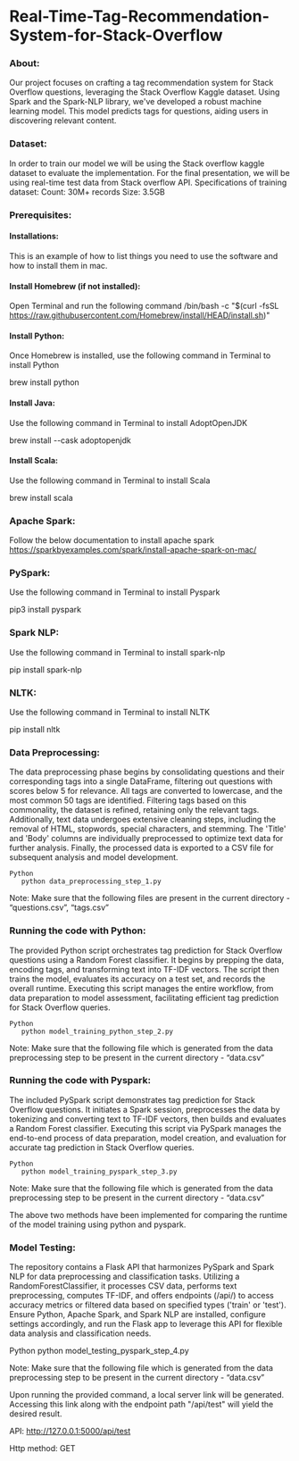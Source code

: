 # Real-Time-Tag-Recommendation-System-for-Stack-Overflow

### About:
Our project focuses on crafting a tag recommendation system for Stack Overflow questions, leveraging the Stack Overflow Kaggle dataset. Using Spark and the Spark-NLP library, we've developed a robust machine learning model. This model predicts tags for questions, aiding users in discovering relevant content.
### Dataset:
In order to train our model we will be using the Stack overflow kaggle dataset to evaluate the implementation. For the final presentation, we will be using real-time test data from Stack overflow API.
Specifications of training dataset: Count: 30M+ records Size: 3.5GB

### Prerequisites:
#### Installations:
This is an example of how to list things you need to use the software and how to install them in mac.
#### Install Homebrew (if not installed):
Open Terminal and run the following command
/bin/bash -c "$(curl -fsSL
https://raw.githubusercontent.com/Homebrew/install/HEAD/install.sh)"

#### Install Python:
Once Homebrew is installed, use the following command in Terminal to install Python

brew install python

#### Install Java:
Use the following command in Terminal to install AdoptOpenJDK

brew install --cask adoptopenjdk
#### Install Scala:
Use the following command in Terminal to install Scala

brew install scala

### Apache Spark:
Follow the below documentation to install apache spark https://sparkbyexamples.com/spark/install-apache-spark-on-mac/
### PySpark:
Use the following command in Terminal to install Pyspark

pip3 install pyspark
### Spark NLP:
Use the following command in Terminal to install spark-nlp

pip install spark-nlp
### NLTK:
Use the following command in Terminal to install NLTK

pip install nltk
### Data Preprocessing:
The data preprocessing phase begins by consolidating questions and their corresponding tags into a single DataFrame, filtering out questions with scores below 5 for relevance. All tags are converted to lowercase, and the most common 50 tags are identified. Filtering tags based on this commonality, the dataset is refined, retaining only the relevant tags. Additionally, text data undergoes extensive cleaning steps, including the removal of HTML, stopwords, special characters, and stemming. The 'Title' and 'Body' columns are individually preprocessed to optimize text data for further analysis. Finally, the processed data is exported to a CSV file for subsequent analysis and model development.

```
Python
   python data_preprocessing_step_1.py
```
   
Note: Make sure that the following files are present in the current directory - “questions.csv”, “tags.csv”
### Running the code with Python:
The provided Python script orchestrates tag prediction for Stack Overflow questions using a Random Forest classifier. It begins by prepping the data, encoding tags, and transforming text into TF-IDF vectors. The script then trains the model, evaluates its accuracy on a test set, and records the overall runtime. Executing this script manages the entire workflow, from data preparation to model assessment, facilitating efficient tag prediction for Stack Overflow queries.

```
Python
   python model_training_python_step_2.py
```
   
Note: Make sure that the following file which is generated from the data preprocessing step to be present in the current directory - “data.csv”
### Running the code with Pyspark:
The included PySpark script demonstrates tag prediction for Stack Overflow questions. It initiates a Spark session, preprocesses the data by tokenizing and converting text to TF-IDF vectors, then builds and evaluates a Random Forest classifier. Executing this script via PySpark manages the end-to-end process of data preparation, model creation, and evaluation for accurate tag prediction in Stack Overflow queries.

```
Python
   python model_training_pyspark_step_3.py
```
   
Note: Make sure that the following file which is generated from the data preprocessing step to be present in the current directory - “data.csv”

The above two methods have been implemented for comparing the runtime of the model training using python and pyspark.

### Model Testing:
The repository contains a Flask API that harmonizes PySpark and Spark NLP for data preprocessing and classification tasks. Utilizing a RandomForestClassifier, it processes CSV data, performs text preprocessing, computes TF-IDF, and offers endpoints (/api/<type>) to access accuracy metrics or filtered data based on specified types ('train' or 'test'). Ensure Python, Apache Spark, and Spark NLP are installed, configure settings accordingly, and run the Flask app to leverage this API for flexible data analysis and classification needs.

Python
   python model_testing_pyspark_step_4.py
   
Note: Make sure that the following file which is generated from the data preprocessing step to be present in the current directory - “data.csv”

Upon running the provided command, a local server link will be generated. Accessing this link along with the endpoint path "/api/test" will yield the desired result.

API: http://127.0.0.1:5000/api/test 

Http method: GET
